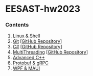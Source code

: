 # EESAST-hw2023

### Contents

1. [Linux & Shell](01)
2. [Git](02) [[GitHub Repository](https://github.com/Panxuc/EESAST-hw2023-Git)]
3. [C#](03) [[GitHub Repository](https://github.com/Panxuc/EESAST-hw2023-CSharp1)]
4. [MultiThreading](04) [[GitHub Repository](https://github.com/Panxuc/EESAST-hw2023-MultiThreading)]
5. [Advanced C++](05)
6. [Protobuf & gRPC](06)
7. [WPF & MAUI](07)

